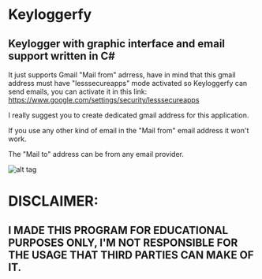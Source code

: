 # Keyloggerfy

## Keylogger with graphic interface and email support written in C#

It just supports Gmail "Mail from" adrress, have in mind that this gmail address must have "lesssecureapps" mode activated so Keyloggerfy can send emails, you can activate it in this link: https://www.google.com/settings/security/lesssecureapps

I really suggest you to create dedicated gmail address for this application.

If you use any other kind of email in the "Mail from" email address it won't work.

The "Mail to" address can be from any email provider.



![alt tag](https://i.imgur.com/NTt2pQU.png)






# DISCLAIMER:
## I MADE THIS PROGRAM FOR EDUCATIONAL PURPOSES ONLY, I'M NOT RESPONSIBLE FOR THE USAGE THAT THIRD PARTIES CAN MAKE OF IT.